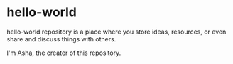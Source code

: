 # hello-world
hello-world repository is a place where you store ideas, resources, or even share and discuss things with others.

I'm Asha, the creater of this repository.
